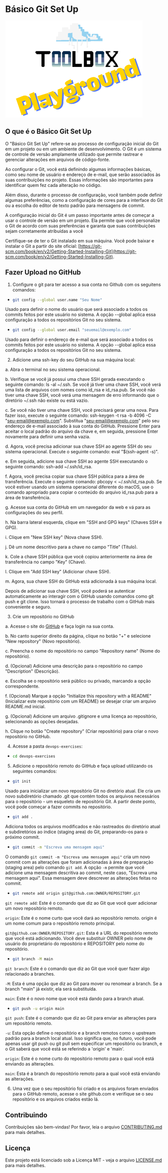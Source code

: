 # Básico Git Set Up

![Toolbox Playground](img/toolbox-playground.png)

## O que é o Básico Git Set Up

O "Básico Git Set Up" refere-se ao processo de configuração inicial do Git em um projeto ou em um ambiente de desenvolvimento. O Git é um sistema de controle de versão amplamente utilizado que permite rastrear e gerenciar alterações em arquivos de código-fonte.

Ao configurar o Git, você está definindo algumas informações básicas, como seu nome de usuário e endereço de e-mail, que serão associados às suas contribuições no projeto. Essas informações são importantes para identificar quem fez cada alteração no código.

Além disso, durante o processo de configuração, você também pode definir algumas preferências, como a configuração de cores para a interface do Git ou a escolha do editor de texto padrão para mensagens de commit.

A configuração inicial do Git é um passo importante antes de começar a usar o controle de versão em um projeto. Ela permite que você personalize o Git de acordo com suas preferências e garanta que suas contribuições sejam corretamente atribuídas a você

Certifique-se de ter o Git instalado em sua máquina. Você pode baixar e instalar o Git a partir do site oficial: [https://git-scm.com/book/en/v2/Getting-Started-Installing-Git](https://git-scm.com/book/en/v2/Getting-Started-Installing-Git).

## Fazer Upload no GitHub

1. Configure o git para ter acesso a sua conta no Github com os seguitens comandos:
-  ```bash
   git config --global user.name "Seu Nome" 
   ```
Usado para definir o nome do usuário que será associado a todos os commits feitos por este usuário no sistema. A opção --global aplica essa configuração a todos os repositórios Git no seu sistema.

-  ```bash
   git config --global user.email "seuemail@exemplo.com"
   ```
Usado para definir o endereço de e-mail que será associado a todos os commits feitos por este usuário no sistema. A opção --global aplica essa configuração a todos os repositórios Git no seu sistema.


2. Adicione uma ssh-key do seu GitHub na sua máquina local:

a. Abra o terminal no seu sistema operacional.

b. Verifique se você já possui uma chave SSH gerada executando o seguinte comando: ls -al ~/.ssh. Se você já tiver uma chave SSH, você verá uma lista de arquivos com nomes como id_rsa e id_rsa.pub. Se você não tiver uma chave SSH, você verá uma mensagem de erro informando que o diretório ~/.ssh não existe ou está vazio.

c. Se você não tiver uma chave SSH, você precisará gerar uma nova. Para fazer isso, execute o seguinte comando: ssh-keygen -t rsa -b 4096 -C "seu-email@exemplo.com". Substitua "seu-email@exemplo.com" pelo seu endereço de e-mail associado à sua conta do GitHub. Pressione Enter para aceitar o local padrão do arquivo da chave e, em seguida, pressione Enter novamente para definir uma senha vazia.

d. Agora, você precisa adicionar sua chave SSH ao agente SSH do seu sistema operacional. Execute o seguinte comando: eval "$(ssh-agent -s)".

e. Em seguida, adicione sua chave SSH ao agente SSH executando o seguinte comando: ssh-add ~/.ssh/id_rsa.

f. Agora, você precisa copiar sua chave SSH pública para a área de transferência. Execute o seguinte comando: pbcopy < ~/.ssh/id_rsa.pub. Se você estiver usando um sistema operacional diferente do macOS, use o comando apropriado para copiar o conteúdo do arquivo id_rsa.pub para a área de transferência.

g. Acesse sua conta do GitHub em um navegador da web e vá para as configurações do seu perfil.

h. Na barra lateral esquerda, clique em "SSH and GPG keys" (Chaves SSH e GPG).

i. Clique em "New SSH key" (Nova chave SSH).

j. Dê um nome descritivo para a chave no campo "Title" (Título).

k. Cole a chave SSH pública que você copiou anteriormente na área de transferência no campo "Key" (Chave).

l. Clique em "Add SSH key" (Adicionar chave SSH).

m. Agora, sua chave SSH do GitHub está adicionada à sua máquina local.

Depois de adicionar sua chave SSH, você poderá se autenticar automaticamente ao interagir com o GitHub usando comandos como git push e git clone. Isso tornará o processo de trabalho com o GitHub mais conveniente e seguro.

3. Crie um repositório no GitHub

a. Acesse o site do [GitHub](https://github.com) e faça login na sua conta.

b. No canto superior direito da página, clique no botão "+" e selecione "New repository" (Novo repositório).

c. Preencha o nome do repositório no campo "Repository name" (Nome do repositório).

d. (Opcional) Adicione uma descrição para o repositório no campo "Description" (Descrição).

e. Escolha se o repositório será público ou privado, marcando a opção correspondente.

f. (Opcional) Marque a opção "Initialize this repository with a README" (Inicializar este repositório com um README) se desejar criar um arquivo README.md inicial.

g. (Opcional) Adicione um arquivo .gitignore e uma licença ao repositório, selecionando as opções desejadas.

h. Clique no botão "Create repository" (Criar repositório) para criar o novo repositório no GitHub.

4. Acesse a pasta `devops-exercises`:

-  ```bash
   cd devops-exercises
   ```

5. Adicione o repositório remoto do GitHub e faça upload utilizando os seguintes comandos:
-  ```bash
   git init
   ```
Usado para inicializar um novo repositório Git no diretório atual. Ele cria um novo subdiretório chamado .git que contém todos os arquivos necessários para o repositório - um esqueleto de repositório Git. A partir deste ponto, você pode começar a fazer commits no repositório.


-  ```bash
   git add .
   ``` 
Adiciona todos os arquivos modificados e não rastreados do diretório atual e subdiretórios ao índice (staging area) do Git, preparando-os para o próximo commit.

-  ```bash
   git commit -m "Escreva uma mensagem aqui" 
   ```

O comando `git commit -m "Escreva uma mensagem aqui"` cria um novo commit com as alterações que foram adicionadas à área de preparação (staging area) pelo comando `git add`. A opção `-m` permite que você adicione uma mensagem descritiva ao commit, neste caso, "Escreva uma mensagem aqui". Essa mensagem deve descrever as alterações feitas no commit.

-  ```bash
   git remote add origin git@github.com:OWNER/REPOSITORY.git
   ```

`git remote add`: Este é o comando que diz ao Git que você quer adicionar um novo repositório remoto.

`origin`: Este é o nome curto que você dará ao repositório remoto. origin é um nome comum para o repositório remoto principal.

`git@github.com:OWNER/REPOSITORY.git`: Esta é a URL do repositório remoto que você está adicionando. Você deve substituir OWNER pelo nome de usuário do proprietário do repositório e REPOSITORY pelo nome do repositório.

-  ```bash
   git branch -M main
   ```

`git branch`: Este é o comando que diz ao Git que você quer fazer algo relacionado a branches.

`-M`: Esta é uma opção que diz ao Git para mover ou renomear a branch. Se a branch "main" já existir, ela será substituída.

`main`: Este é o novo nome que você está dando para a branch atual.


-  ```bash
   git push -u origin main
   ```

`git push`: Este é o comando que diz ao Git para enviar as alterações para um repositório remoto.

`-u`: Esta opção define o repositório e a branch remotos como o upstream padrão para a branch local atual. Isso significa que, no futuro, você pode apenas usar git push ou git pull sem especificar um repositório ou branch, e o Git saberá que você está se referindo a 'origin' e 'main'.

`origin`: Este é o nome curto do repositório remoto para o qual você está enviando as alterações.

`main`: Esta é a branch do repositório remoto para a qual você está enviando as alterações.

6. Uma vez que o seu repositório foi criado e os arquivos foram enviados para o GitHub remoto, acesse o site github.com e verifique se o seu repositório e os arquivos criados estão lá.

## Contribuindo

Contribuições são bem-vindas! Por favor, leia o arquivo [CONTRIBUTING.md](CONTRIBUTING.md) para mais detalhes.

## Licença

Este projeto está licenciado sob a Licença MIT - veja o arquivo [LICENSE.md](LICENSE.md) para mais detalhes.
